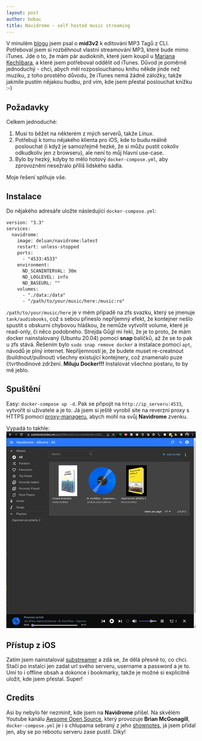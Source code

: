 ```yaml
---
layout: post
author: bobac
title: Navidrome - self hosted music streaming
---
```

V minulém [blogu](/2021/11/17/Tagy-na-mp3-z-cli.html) jsem psal o **mid3v2** k editování MP3 Tagů z CLI. Potřeboval jsem si rozběhnout vlastní streamování MP3, které bude mimo iTunes. Jde o to, že mám pár audioknih, které jsem koupil u [Mariana Kechlibara](https://kechlibar.net/obchod/), a které jsem potřeboval oddělit od iTunes. Důvod je poměrně jednoduchý - chci, abych měl rozposlouchanou knihu někde jinde než muziku, z toho prostého důvodu, že iTunes nemá žádné záložky, takže jakmile pustím nějakou hudbu, prd vím, kde jsem přestal poslouchat knížku :-)

## Požadavky
Celkem jednoduché:
1. Musí to běžet na některém z mých serverů, takže *Linux*.
2. Potřebuji k tomu nějakého klienta pro iOS, kde to budu reálně poslouchat (i když je samozřejmě hezké, že si můžu pustit cokoliv odkudkoliv jen z browseru), ale není to můj hlavní use-case.
3. Bylo by hezký, kdyby to mělo hotový `docker-compose.yml`, aby zprovoznění nesežralo příliš lidského sádla.

Moje řešení splňuje vše.

## Instalace
Do nějakého adresáře uložte následující `docker-compose.yml`:
```
version: "3.3"
services:
  navidrome:
    image: deluan/navidrome:latest
    restart: unless-stopped
    ports:
      - "4533:4533"
    environment:
      ND_SCANINTERVAL: 30m
      ND_LOGLEVEL: info
      ND_BASEURL: ""
    volumes:
      - "./data:/data"
      - "/path/to/your/music/here:/music:ro"
```
`/path/to/your/music/here` je v mém případě na zfs svazku, který se jmenuje `tank/audiobooks`, což s sebou přineslo nepříjemný efekt, že kontejner nešlo spustit s obskurní chybovou hláškou, že nemůže vytvořit volume, které je read-only, či něco podobného. Strejda Gůgl mi řekl, že je to proto, že mám docker nainstalovaný (Ubuntu 20.04) pomocí **snap** balíčků, až že se to pak u zfs stává. Řešením bylo `sudo snap remove docker` a instalace pomocí `apt`, návodů je plný internet. Nepříjemností je, že budete muset re-creatnout (buildnout/pullnout) všechny existující kontejnery, což znamenalo puze čtvrthodinové zdržení. **Miluju Docker!!!** Instalovat všechno postaru, to by mě jeblo.

## Spuštění
Easy: `docker-compose up -d`. Pak se připojit na `http://ip_serveru:4533`, vytvořit si uživatele a je to. Já jsem si ještě vyrobil site na reverzní proxy s HTTPS pomocí [proxy-manageru](/2021/11/05/reverzni-proxy-s-ntlm.html), abych mohl na svůj **Navidrome** zvenku.

Vypadá to takhle:
![Screenshot z Navidrome](/assets/images/navidrome.png)

## Přístup z iOS
Zatím jsem nainstaloval [substreamer](https://apps.apple.com/us/app/substreamer/id1012991665) a zdá se, že dělá přesně to, co chci. Stačí po instalci jen zadat url svého serveru, username a password a je to. Umí to i offline obsah a dokonce i bookmarky, takže je možné si explicitně uložit, kde jsem přestal. Super!

## Credits
Asi by nebylo fér nezmínit, kde jsem na **Navidrome** přišel. Na skvělém Youtube kanálu [Awsome Open Source](https://www.youtube.com/channel/UCwFpzG5MK5Shg_ncAhrgr9g), který provozuje **Brian McGonagill**, `docker-compose.yml` je i s chlupama sebraný z jeho [shownotes](https://shownotes.opensourceisawesome.com/navidrome-music-streaming/), já jsem přidal jen, aby se po rebootu serveru zase pustil. Díky!
